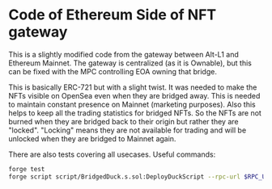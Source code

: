 # Code of Ethereum Side of NFT gateway

This is a slightly modified code from the gateway between Alt-L1 and Ethereum Mainnet. 
The gateway is centralized (as it is Ownable), but this can be fixed with the MPC controlling EOA owning that bridge.

This is basically ERC-721 but with a slight twist. 
It was needed to make the NFTs visible on OpenSea even when they are bridged away.
This is needed to maintain constant presence on Mainnet (marketing purposes). 
Also this helps to keep all the trading statistics for bridged NFTs.
So the NFTs are not burned when they are bridged back to their origin but rather they are "locked".
"Locking" means they are not available for trading and will be unlocked when they are bridged to Mainnet again.

There are also tests covering all usecases. Useful commands:
```bash
forge test
forge script script/BridgedDuck.s.sol:DeployDuckScript --rpc-url $RPC_URL  --private-key $PRIVATE_KEY --etherscan-api-key $ETHERSCAN_KEY --broadcast --verify -vvvv
```